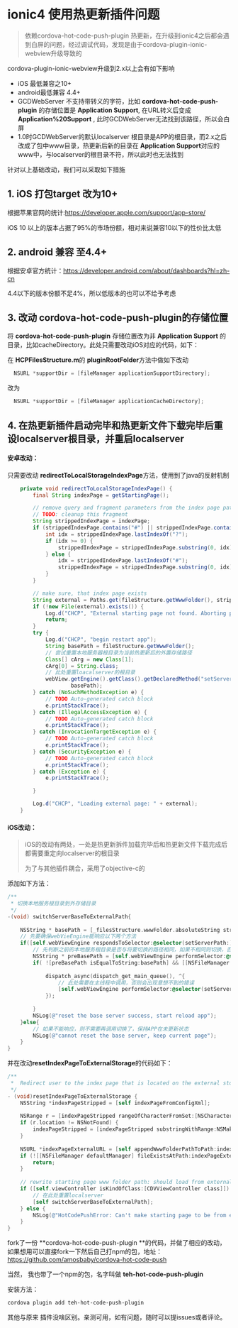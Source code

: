 # ionic4 使用热更新插件问题

> 依赖cordova-hot-code-push-plugin 热更新，在升级到ionic4之后都会遇到白屏的问题，经过调试代码，发现是由于cordova-plugin-ionic-webview升级导致的

cordova-plugin-ionic-webview升级到2.x以上会有如下影响

- iOS 最低兼容之10+
- android最低兼容 4.4+
- GCDWebServer 不支持带转义的字符，比如 **cordova-hot-code-push-plugin** 的存储位置是 **Application Support**, 在URL转义后变成  **Application%20Support** , 此时GCDWebServer无法找到该路径，所以会白屏
-  1.0时GCDWebServer的默认localserver 根目录是APP的根目录，而2.x之后改成了包中www目录，热更新后新的目录在 **Application Support**对应的www中，与localserver的根目录不符，所以此时也无法找到



针对以上基础改动，我们可以采取如下措施



## 1. iOS 打包target 改为10+

根据苹果官网的统计:<https://developer.apple.com/support/app-store/>

iOS 10 以上的版本占据了95%的市场份额，相对来说兼容10以下的性价比太低



## 2. android 兼容 至4.4+

根据安卓官方统计：<https://developer.android.com/about/dashboards?hl=zh-cn>

4.4以下的版本份额不足4%，所以低版本的也可以不给予考虑

## 3. 改动 cordova-hot-code-push-plugin的存储位置

将 **cordova-hot-code-push-plugin** 存储位置改为非 **Application Support** 的目录，比如cacheDirectory。此处只需要改动iOS对应的代码，如下：

在 **HCPFilesStructure.m**的 **pluginRootFolder**方法中做如下改动

```objective-c
  NSURL *supportDir = [fileManager applicationSupportDirectory];
```

改为

```objective-c
  NSURL *supportDir = [fileManager applicationCacheDirectory];
```



## 4. 在热更新插件启动完毕和热更新文件下载完毕后重设localserver根目录，并重启localserver

#### 安卓改动：

只需要改动 **redirectToLocalStorageIndexPage**方法，使用到了java的反射机制

```java
    private void redirectToLocalStorageIndexPage() {
        final String indexPage = getStartingPage();

        // remove query and fragment parameters from the index page path
        // TODO: cleanup this fragment
        String strippedIndexPage = indexPage;
        if (strippedIndexPage.contains("#") || strippedIndexPage.contains("?")) {
            int idx = strippedIndexPage.lastIndexOf("?");
            if (idx >= 0) {
                strippedIndexPage = strippedIndexPage.substring(0, idx);
            } else {
                idx = strippedIndexPage.lastIndexOf("#");
                strippedIndexPage = strippedIndexPage.substring(0, idx);
            }
        }

        // make sure, that index page exists
        String external = Paths.get(fileStructure.getWwwFolder(), strippedIndexPage);
        if (!new File(external).exists()) {
            Log.d("CHCP", "External starting page not found. Aborting page change.");
            return;
        }
        try {
            Log.d("CHCP", "begin restart app");
            String basePath = fileStructure.getWwwFolder();
            // 尝试重置本地服务器根目录为当前热更新后的外置存储路径
            Class[] cArg = new Class[1];
            cArg[0] = String.class;
            // 此处重置loacalserver的根目录
            webView.getEngine().getClass().getDeclaredMethod("setServerBasePath", cArg).invoke(webView.getEngine(),
                    basePath);
        } catch (NoSuchMethodException e) {
            // TODO Auto-generated catch block
            e.printStackTrace();
        } catch (IllegalAccessException e) {
            // TODO Auto-generated catch block
            e.printStackTrace();
        } catch (InvocationTargetException e) {
            // TODO Auto-generated catch block
            e.printStackTrace();
        } catch (SecurityException e) {
            // TODO Auto-generated catch block
            e.printStackTrace();
        } catch (Exception e) {
            e.printStackTrace();

        }

        Log.d("CHCP", "Loading external page: " + external);
    }
```



#### iOS改动：

> iOS的改动有两处，一处是热更新拆件加载完毕后和热更新文件下载完成后都需要重定向localserver的根目录
>
> 为了与其他插件耦合，采用了objective-c的

添加如下方法：

```objective-c
/**
 * 切换本地服务根目录到外存储目录
 */
-(void) switchServerBaseToExternalPath{
    
    NSString * basePath = [_filesStructure.wwwFolder.absoluteString stringByReplacingOccurrencesOfString:@"file://" withString:@""];
    // 先要确保webVieEngine能响应以下两个方法
    if([self.webViewEngine respondsToSelector:@selector(setServerPath:)] && [self.webViewEngine respondsToSelector:@selector(basePath)]){
        // 先判断之前的本地服务根目录是否与将要切换的路径相同，如果不相同则切换，否则不切换
        NSString * preBasePath = [self.webViewEngine performSelector:@selector(basePath)];
        if( ![preBasePath isEqualToString:basePath] && [[NSFileManager defaultManager] fileExistsAtPath:basePath]){
            
            dispatch_async(dispatch_get_main_queue(), ^{
                // 此处需要在主线程中调用，否则会出现意想不到的错误
                [self.webViewEngine performSelector:@selector(setServerPath:) withObject:basePath];
            });
            
        }
        NSLog(@"reset the base server success, start reload app");
    }else{
        // 如果不能响应，则不需要再调用切换了，保持APP在未更新状态
        NSLog(@"cannot reset the base server, keep current page");
    }
}
```

并在改动**resetIndexPageToExternalStorage**的代码如下：

```objective-c
/**
 *  Redirect user to the index page that is located on the external storage.
 */
- (void)resetIndexPageToExternalStorage {
    NSString *indexPageStripped = [self indexPageFromConfigXml];
    
    NSRange r = [indexPageStripped rangeOfCharacterFromSet:[NSCharacterSet characterSetWithCharactersInString:@"?#"] options:0];
    if (r.location != NSNotFound) {
        indexPageStripped = [indexPageStripped substringWithRange:NSMakeRange(0, r.location)];
    }
    
    NSURL *indexPageExternalURL = [self appendWwwFolderPathToPath:indexPageStripped];
    if (![[NSFileManager defaultManager] fileExistsAtPath:indexPageExternalURL.path]) {
        return;
    }
    
    // rewrite starting page www folder path: should load from external storage
    if ([self.viewController isKindOfClass:[CDVViewController class]]) {
        // 在此处重置localserver
        [self switchServerBaseToExternalPath];
    } else {
        NSLog(@"HotCodePushError: Can't make starting page to be from external storage. Main controller should be of type CDVViewController.");
    }
}
```



fork了一份 **cordova-hot-code-push-plugin **的代码，并做了相应的改动，如果想用可以直接fork一下然后自己打npm的包，地址：<https://github.com/amosbaby/cordova-hot-code-push>



当然， 我也带了一个npm的包，名字叫做 **teh-hot-code-push-plugin**

安装方法：

```bash
cordova plugin add teh-hot-code-push-plugin	
```

其他与原来 插件没啥区别。亲测可用，如有问题，随时可以提issues或者评论。